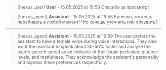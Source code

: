 >[!nexus_user] **User** - 15.05.2025 at 19:58
> Спасибо за просмотр!
<!-- UID: 7672d942-53f3-49b9-aea3-bcb4c5f8ef1a -->




>[!nexus_agent] **Assistant** - 15.05.2025 at 19:58
> Конечно, можешь перебивать в любой момент! Что хочешь уточнить или обсудить?
<!-- UID: 363d23bb-7eca-4d69-9637-ea78579cb31f -->

---

>[!nexus_agent] **Assistant** - 15.05.2025 at 19:59
> The user prefers the assistant to have a female voice during voice interactions. They also want the assistant to speak about 30-50% faster and analyze the user's speech speed as an indicator of their brain perfusion, glucose levels, and restfulness. They acknowledge the assistant's personality and express these preferences respectfully.
<!-- UID: 884db871-6546-4abb-b69f-9f7f294f0f95 -->